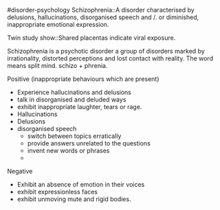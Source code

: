 #disorder-psychology 
Schizophrenia::A disorder characterised by delusions, hallucinations, disorganised speech and /. or diminished, inappropriate emotional expression.

Twin study show::Shared placentas indicate viral exposure.

Schizophrenia is a psychotic disorder a group of disorders marked by irrationality, distorted perceptions and lost contact with reality. The word means split mind. schizo + phrenia. 

Positive (inappropriate behaviours which are present)
- Experience hallucinations and delusions
- talk in disorganised and deluded ways
- exhibit inappropriate laughter, tears or rage.
- Hallucinations
- Delusions
- disorganised speech
	- switch between topics erratically
	- provide answers unrelated to the questions
	- invent new words or phrases
	- 

Negative
- Exhibit an absence of emotion in their voices
- exhibit expressionless faces
- exhibit unmoving mute and rigid bodies.